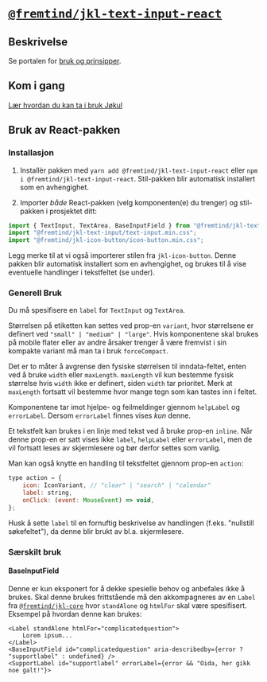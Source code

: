 # [`@fremtind/jkl-text-input-react`](https://jokul.fremtind.no/komponenter/textinput)

## Beskrivelse

Se portalen for [bruk og prinsipper](https://jokul.fremtind.no/komponenter/textinput).

## Kom i gang

[Lær hvordan du kan ta i bruk Jøkul](https://jokul.fremtind.no/developer/getting-started/)

## Bruk av React-pakken

### Installasjon

1. Installèr pakken med `yarn add @fremtind/jkl-text-input-react` eller `npm i @fremtind/jkl-text-input-react`. Stil-pakken blir automatisk installert som en avhengighet.

2. Importer _både_ React-pakken (velg komponenten(e) du trenger) og stil-pakken i prosjektet ditt:

```js
import { TextInput, TextArea, BaseInputField } from "@fremtind/jkl-text-input-react";
import "@fremtind/jkl-text-input/text-input.min.css";
import "@fremtind/jkl-icon-button/icon-button.min.css";
```

Legg merke til at vi også importerer stilen fra `jkl-icon-button`. Denne pakken blir automatisk installert som en avhengighet, og brukes til å vise eventuelle handlinger i tekstfeltet (se under).

### Generell Bruk

Du må spesifisere en `label` for `TextInput` og `TextArea`.

Størrelsen på etiketten kan settes ved prop-en `variant`, hvor størrelsene er definert ved `"small" | "medium" | "large"`. Hvis komponentene skal brukes på mobile flater eller av andre årsaker trenger å være fremvist i sin kompakte variant må man ta i bruk `forceCompact`.

Det er to måter å avgrense den fysiske størrelsen til inndata-feltet, enten ved å bruke `width` eller `maxLength`. `maxLength` vil kun bestemme fysisk størrelse hvis `width` ikke er definert, siden `width` tar prioritet. Merk at `maxLength` fortsatt vil bestemme hvor mange tegn som kan tastes inn i feltet.

Komponentene tar imot hjelpe- og feilmeldinger gjennom `helpLabel` og `errorLabel`. Dersom `errorLabel` finnes vises _kun_ denne.

Et tekstfelt kan brukes i en linje med tekst ved å bruke prop-en `inline`. Når denne prop-en er satt vises ikke `label`, `helpLabel` eller `errorLabel`, men de vil fortsatt leses av skjermlesere og bør derfor settes som vanlig.

Man kan også knytte en handling til tekstfeltet gjennom prop-en `action`:

```jsx
type action = {
    icon: IconVariant, // "clear" | "search" | "calendar"
    label: string,
    onClick: (event: MouseEvent) => void,
};
```

Husk å sette `label` til en fornuftig beskrivelse av handlingen (f.eks. "nullstill søkefeltet"), da denne blir brukt av bl.a. skjermlesere.

### Særskilt bruk

#### BaseInputField

Denne er kun eksponert for å dekke spesielle behov og anbefales ikke å brukes.
Skal denne brukes frittstående må den akkompagneres av en `Label` fra [`@fremtind/jkl-core`](https://jokul.fremtind.no/komponenter/Typography) hvor `standAlone` og `htmlFor` skal være spesifisert. Eksempel på hvordan denne kan brukes:

```tsx
<Label standAlone htmlFor="complicatedquestion">
    Lorem ipsum...
</Label>
<BaseInputField id="complicatedquestion" aria-describedby={error ? "supportlabel" : undefined} />
<SupportLabel id="supportlabel" errorLabel={error && "Oida, her gikk noe galt!"}>
```
